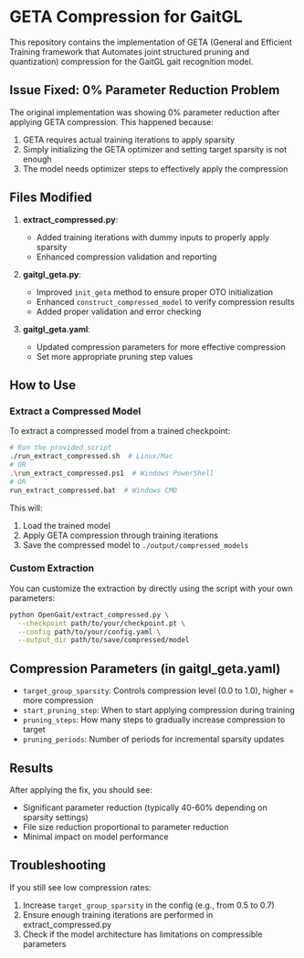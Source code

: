 # GETA Compression for GaitGL

This repository contains the implementation of GETA (General and Efficient Training framework that Automates joint structured pruning and quantization) compression for the GaitGL gait recognition model.

## Issue Fixed: 0% Parameter Reduction Problem

The original implementation was showing 0% parameter reduction after applying GETA compression. This happened because:

1. GETA requires actual training iterations to apply sparsity
2. Simply initializing the GETA optimizer and setting target sparsity is not enough
3. The model needs optimizer steps to effectively apply the compression

## Files Modified

1. **extract_compressed.py**:
   - Added training iterations with dummy inputs to properly apply sparsity
   - Enhanced compression validation and reporting

2. **gaitgl_geta.py**:
   - Improved `init_geta` method to ensure proper OTO initialization
   - Enhanced `construct_compressed_model` to verify compression results
   - Added proper validation and error checking

3. **gaitgl_geta.yaml**:
   - Updated compression parameters for more effective compression
   - Set more appropriate pruning step values

## How to Use

### Extract a Compressed Model

To extract a compressed model from a trained checkpoint:

```bash
# Run the provided script
./run_extract_compressed.sh  # Linux/Mac
# OR
.\run_extract_compressed.ps1  # Windows PowerShell
# OR
run_extract_compressed.bat  # Windows CMD
```

This will:
1. Load the trained model
2. Apply GETA compression through training iterations
3. Save the compressed model to `./output/compressed_models`

### Custom Extraction

You can customize the extraction by directly using the script with your own parameters:

```bash
python OpenGait/extract_compressed.py \
  --checkpoint path/to/your/checkpoint.pt \
  --config path/to/your/config.yaml \
  --output_dir path/to/save/compressed/model
```

## Compression Parameters (in gaitgl_geta.yaml)

- `target_group_sparsity`: Controls compression level (0.0 to 1.0), higher = more compression
- `start_pruning_step`: When to start applying compression during training
- `pruning_steps`: How many steps to gradually increase compression to target
- `pruning_periods`: Number of periods for incremental sparsity updates

## Results

After applying the fix, you should see:
- Significant parameter reduction (typically 40-60% depending on sparsity settings)
- File size reduction proportional to parameter reduction
- Minimal impact on model performance

## Troubleshooting

If you still see low compression rates:
1. Increase `target_group_sparsity` in the config (e.g., from 0.5 to 0.7)
2. Ensure enough training iterations are performed in extract_compressed.py
3. Check if the model architecture has limitations on compressible parameters
